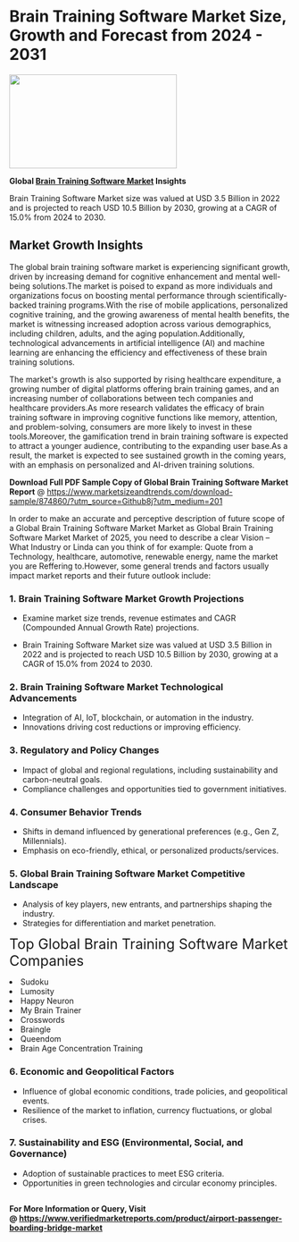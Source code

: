 <H1>Brain Training Software Market Size, Growth and Forecast from 2024 - 2031</H1><img class="aligncenter size-medium wp-image-584254" src="https://thirdeyenews.in/wp-content/uploads/2024/09/Global-Market-Research-300x168.jpeg" alt="" width="300" height="168" /><p><strong>Global&nbsp;<a href="https://www.marketsizeandtrends.com/download-sample/874860/?utm_source=Github8j?utm_medium=201">Brain Training Software Market</a> Insights</strong></p><p>Brain Training Software Market size was valued at USD 3.5 Billion in 2022 and is projected to reach USD 10.5 Billion by 2030, growing at a CAGR of 15.0% from 2024 to 2030.</p><p><h2>Market Growth Insights</h2> <p>The global brain training software market is experiencing significant growth, driven by increasing demand for cognitive enhancement and mental well-being solutions.The market is poised to expand as more individuals and organizations focus on boosting mental performance through scientifically-backed training programs.With the rise of mobile applications, personalized cognitive training, and the growing awareness of mental health benefits, the market is witnessing increased adoption across various demographics, including children, adults, and the aging population.Additionally, technological advancements in artificial intelligence (AI) and machine learning are enhancing the efficiency and effectiveness of these brain training solutions.</p> <p>The market's growth is also supported by rising healthcare expenditure, a growing number of digital platforms offering brain training games, and an increasing number of collaborations between tech companies and healthcare providers.As more research validates the efficacy of brain training software in improving cognitive functions like memory, attention, and problem-solving, consumers are more likely to invest in these tools.Moreover, the gamification trend in brain training software is expected to attract a younger audience, contributing to the expanding user base.As a result, the market is expected to see sustained growth in the coming years, with an emphasis on personalized and AI-driven training solutions.</p> <p><span class=""><strong>Download Full PDF Sample Copy of Global Brain Training Software Market Report</strong> @ <a href="https://www.marketsizeandtrends.com/download-sample/874860/?utm_source=Github8j?utm_medium=201" target="_blank">https://www.marketsizeandtrends.com/download-sample/874860/?utm_source=Github8j?utm_medium=201</a></span></p><p>In order to make an accurate and perceptive description of future scope of a Global&nbsp;Brain Training Software Market Market as Global&nbsp;Brain Training Software Market Market of 2025, you need to describe a clear Vision &ndash; What Industry or Linda can you think of for example: Quote from a Technology, healthcare, automotive, renewable energy, name the market you are Reffering to.However, some general trends and factors usually impact market reports and their future outlook include:</p><h3>1.&nbsp;<strong>Brain Training Software Market Growth Projections</strong></h3><ul><li>Examine market size trends, revenue estimates and CAGR (Compounded Annual Growth Rate) projections.</li><li><p>Brain Training Software Market size was valued at USD 3.5 Billion in 2022 and is projected to reach USD 10.5 Billion by 2030, growing at a CAGR of 15.0% from 2024 to 2030.</p></li></ul><h3>2.&nbsp;<strong>Brain Training Software Market Technological Advancements</strong></h3><ul><li>Integration of AI, IoT, blockchain, or automation in the industry.</li><li>Innovations driving cost reductions or improving efficiency.</li></ul><h3>3.&nbsp;<strong>Regulatory and Policy Changes</strong></h3><ul><li>Impact of global and regional regulations, including sustainability and carbon-neutral goals.</li><li>Compliance challenges and opportunities tied to government initiatives.</li></ul><h3>4.&nbsp;<strong>Consumer Behavior Trends</strong></h3><ul><li>Shifts in demand influenced by generational preferences (e.g., Gen Z, Millennials).</li><li>Emphasis on eco-friendly, ethical, or personalized products/services.</li></ul><h3>5.&nbsp;<strong>Global Brain Training Software Market Competitive Landscape</strong></h3><ul><li>Analysis of key players, new entrants, and partnerships shaping the industry.</li><li>Strategies for differentiation and market penetration.</li></ul><p data-pm-slice="1 1 []"><span style="color: inherit; font-family: inherit; font-size: 25px;">Top Global Brain Training Software Market Companies</span></p><div class="" data-test-id=""><p><li>Sudoku</li><li> Lumosity</li><li> Happy Neuron</li><li> My Brain Trainer</li><li> Crosswords</li><li> Braingle</li><li> Queendom</li><li> Brain Age Concentration Training</li></p></div><h3>6.&nbsp;<strong>Economic and Geopolitical Factors</strong></h3><ul><li>Influence of global economic conditions, trade policies, and geopolitical events.</li><li>Resilience of the market to inflation, currency fluctuations, or global crises.</li></ul><h3>7.&nbsp;<strong>Sustainability and ESG (Environmental, Social, and Governance)</strong></h3><ul><li>Adoption of sustainable practices to meet ESG criteria.</li><li>Opportunities in green technologies and circular economy principles.</li></ul><h2><strong style="font-size: 14px;">For More Information or Query, Visit @&nbsp;</strong><a style="background-color: #ffffff; font-size: 14px;" href="https://www.marketsizeandtrends.com/report/brain-training-software-market/" target="_blank">https://www.verifiedmarketreports.com/product/airport-passenger-boarding-bridge-market</a></h2>